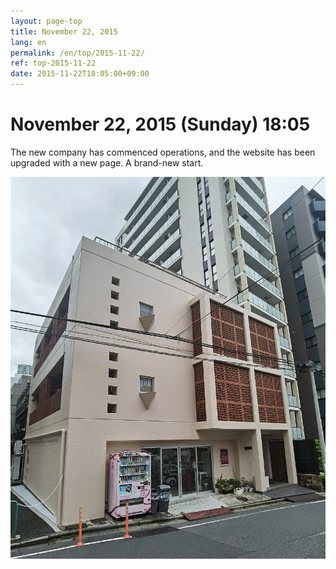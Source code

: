 ```yaml
---
layout: page-top
title: November 22, 2015
lang: en
permalink: /en/top/2015-11-22/
ref: top-2015-11-22
date: 2015-11-22T18:05:00+09:00
---
```


# November 22, 2015 (Sunday) 18:05

The new company has commenced operations, and the website has been upgraded with a new page. A brand-new start.

![1](/assets/top/2015-11-22/1.jpg)

